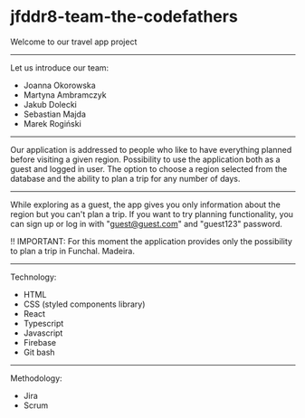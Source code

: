 # jfddr8-team-the-codefathers

Welcome to our travel app project
__________________________________

Let us introduce our team:
 <ul>
 <li>Joanna Okorowska</li>
 <li>Martyna Ambramczyk</li>
 <li>Jakub Dolecki</li>
 <li>Sebastian Majda</li>
 <li>Marek Rogiński</li>
 </ul>
 
_______________________________________________________________________________________________________________________________

Our application is addressed to people who like to have everything planned before visiting a given region. Possibility to use the application both as a guest and logged in user. The option to choose a region selected from the database and the ability to plan a trip for any number of days.

_______________________________________________________________________________________________________________________________ 

While exploring as a guest, the app gives you only information about the region but you can't plan a trip. If you want to try planning functionality, you can sign up or log in with "guest@guest.com" and "guest123" password.

!! IMPORTANT: For this moment the application provides only the possibility to plan a trip in Funchal. Madeira.

_______________________________________________________________________________________________________________________________ 

 Technology:
 <ul>
 <li>HTML</li>
 <li>CSS (styled components library)</li>
 <li>React</li>
 <li>Typescript</li>
 <li>Javascript</li>
 <li>Firebase</li>
 <li>Git bash</li>
 </ul>

________________________________________________________________________________________________________________________________

 Methodology:
 <ul>
 <li>Jira</li>
 <li>Scrum</li>
 </ul>
 
